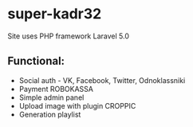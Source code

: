 # super-kadr32
Site uses PHP framework Laravel 5.0

## Functional:
<ul>
<li>Social auth - VK, Facebook, Twitter, Odnoklassniki</li>
<li>Payment ROBOKASSA</li>
<li>Simple admin panel</li>
<li>Upload image with plugin CROPPIC</li>
<li>Generation playlist</li>
</ul>
